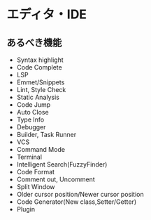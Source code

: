 # エディタ・IDE

## あるべき機能

* Syntax highlight
* Code Complete
* LSP
* Emmet/Snippets
* Lint, Style Check
* Static Analysis
* Code Jump
* Auto Close
* Type Info
* Debugger
* Builder, Task Runner
* VCS
* Command Mode
* Terminal
* Intelligent Search(FuzzyFinder)
* Code Format
* Comment out, Uncomment
* Split Window
* Older cursor position/Newer cursor position
* Code Generator(New class,Setter/Getter)
* Plugin


